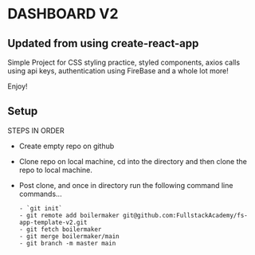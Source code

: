 # DASHBOARD V2

## Updated from using create-react-app

Simple Project for CSS styling practice, styled components, axios calls using api keys, authentication using FireBase and a whole lot more!

Enjoy!

## Setup

STEPS IN ORDER

- Create empty repo on github

- Clone repo on local machine, cd into the directory and then clone the repo to local machine.

- Post clone, and once in directory run the following command line commands...

  ```
  - `git init`
  - git remote add boilermaker git@github.com:FullstackAcademy/fs-app-template-v2.git
  - git fetch boilermaker
  - git merge boilermaker/main
  - git branch -m master main
  ```

```

```
